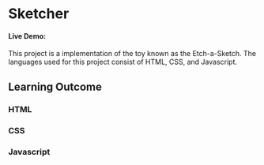 # Sketcher
#### Live Demo: <br>
This project is a implementation of the toy known as the Etch-a-Sketch. The languages used for this project consist of HTML, CSS, and Javascript.

## Learning Outcome

### HTML

### CSS

### Javascript
